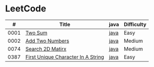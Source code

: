 # LeetCode

| #    | Title                                                                                                   | java                                                                                          | Difficulty |
| ---- | ------------------------------------------------------------------------------------------------------- | --------------------------------------------------------------------------------------------- | ---------- |
| 0001 | [Two Sum](https://leetcode.com/problems/two-sum/)                                                       | [java](./src/0001-Two-Sum/two_sum.java)                                                       | Easy       |
| 0002 | [Add Two Numbers](https://leetcode.com/problems/add-two-numbers/)                                       | [java](./src/0002-Add-Two-Numbers/add_two_numbers.java)                                       | Medium     |
| 0074 | [Search 2D Matirx](https://leetcode.com/problems/search-a-2d-matrix/)                                   | [java](./src/0074-Search-2D-Matrix/search_2d_matrix.java)                                     | Medium     |
| 0387 | [First Unique Character In A String](https://leetcode.com/problems/first-unique-character-in-a-string/) | [java](./src/0387-First-Unique-Character-In-A-String/first_unique_character_in_a_string.java) | Easy       |
